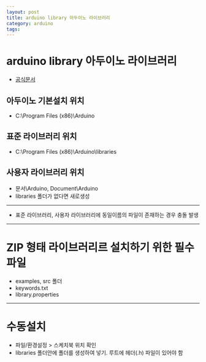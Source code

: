 ```yaml
---
layout: post
title: arduino library 아두이노 라이브러리
category: arduino
tags:
---
```


# arduino library 아두이노 라이브러리
* [공식문서](https://docs.arduino.cc/software/ide-v1/tutorials/installing-libraries)

## 아두이노 기본설치 위치
* C:\Program Files (x86)\Arduino

## 표준 라이브러리 위치
* C:\Program Files (x86)\Arduino\libraries

## 사용자 라이브러리 위치
* 문서\Arduino, Document\Arduino
* libraries 폴더가 없다면 새로생성

---

* 표준 라이브러리, 사용자 라이브러리에 동일이름의 파일이 존재하는 경우 충돌 발생

---

# ZIP 형태 라이브러리르 설치하기 위한 필수 파일
* examples, src 폴더
* keywords.txt
* library.properties

---

# 수동설치
* 파일/환경설정 > 스케치북 위치 확인
* libraries 폴더안에 폴더를 생성하여 넣기. 루트에 헤더(.h) 파일이 있어야 함